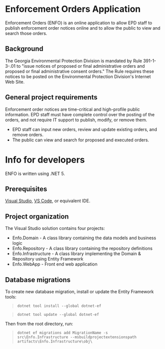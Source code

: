 # Enforcement Orders Application

Enforcement Orders (ENFO) is an online application to allow EPD staff to publish enforcement order notices online and to allow the public to view and search those orders.

## Background

The Georgia Environmental Protection Division is mandated by Rule 391-1-3-.01 to "issue notices of proposed or final administrative orders and proposed or final administrative consent orders." The Rule requires these notices to be posted on the Environmental Protection Division's Internet Web Site.

## General project requirements

Enforcement order notices are time-critical and high-profile public information. EPD staff must have complete control over the posting of the orders, and not require IT support to publish, modify, or remove them.
* EPD staff can input new orders, review and update existing orders, and remove orders.
* The public can view and search for proposed and executed orders.

# Info for developers

ENFO is written using .NET 5.

## Prerequisites

[Visual Studio](https://www.visualstudio.com/vs/), [VS Code](https://code.visualstudio.com/), or equivalent IDE.

## Project organization

The Visual Studio solution contains four projects:

* Enfo.Domain - A class library containing the data models and business logic
* Enfo.Repository - A class library containing the repository definitions
* Enfo.Infrastructure - A class library implementing the Domain & Repository using Entity Framework
* Enfo.WebApp - Front end web application

## Database migrations

To create new database migration, install or update the Entity Framework tools:

> `dotnet tool install --global dotnet-ef`

> `dotnet tool update --global dotnet-ef`

Then from the root directory, run:

> `dotnet ef migrations add MigrationName -s src\Enfo.Infrastructure --msbuildprojectextensionspath artifacts\Enfo.Infrastructure\obj\`
